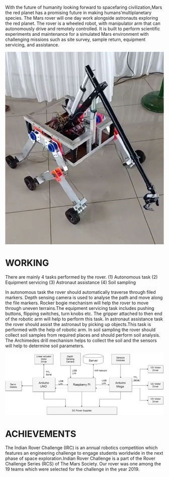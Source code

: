 

With the future of humanity looking forward to spacefaring civilization,Mars the red planet has a promising future in making humans’multiplanetary species. The Mars rover will one day work alongside astronauts exploring the red planet. The rover is a wheeled robot, with manipulator arm that can autonomously drive and remotely controlled. It is built to perform scientific experiments and maintenance for a simulated Mars environment with challenging missions such as site survey, sample return, equipment servicing, and assistance.

![](rover.jpg)


# WORKING

There are mainly 4 tasks performed by the rover.
(1) Autonomous task
(2) Equipment servicing
(3) Astronaut assistance
(4) Soil sampling


In autonomous task the rover should automatically traverse through filed markers. Depth sensing camera is used to analyse the path and move along the file markers. Rocker bogie mechanism will help the rover to move through uneven terrains.The equipment servicing task includes pushing buttons, flipping switches, turn knobs etc. The gripper attached to then end of the robotic arm will help to perform this task. In astronaut assistance task the rover should assist the astronaut by picking up objects.This task is performed with the help of robotic arm. In soil sampling the rover should collect soil samples from required places and should perform soil analysis. The Archimedes drill mechanism helps to collect the soil and the sensors will help to determine soil parameters.


![](block.jpg)


# ACHIEVEMENTS

The Indian Rover Challenge (IRC) is an annual robotics competition which features an engineering challenge to engage students worldwide in the next phase of space exploration.Indian Rover Challenge is a part of the Rover Challenge Series (RCS) of The Mars Society. Our rover was one among the 19 teams which were selected for the challenge in the year 2019.





